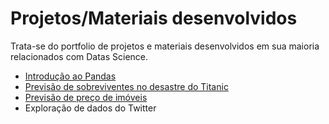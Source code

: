 # Projetos/Materiais desenvolvidos

Trata-se do portfolio de projetos e materiais desenvolvidos em sua maioria relacionados com Datas Science.

* [Introdução ao Pandas](https://github.com/alexvaroz/data_science_alem_do_basico/blob/master/IntroPlusPandas.ipynb)
* [Previsão de sobreviventes no desastre do Titanic](https://github.com/alexvaroz/data_science_alem_do_basico/blob/master/Classificacao_Titanic.ipynb)
* [Previsão de preço de imóveis](https://github.com/alexvaroz/data_science_alem_do_basico/blob/master/Previsao_Precos_Imoveis_California.ipynb)
* Exploração de dados do Twitter
